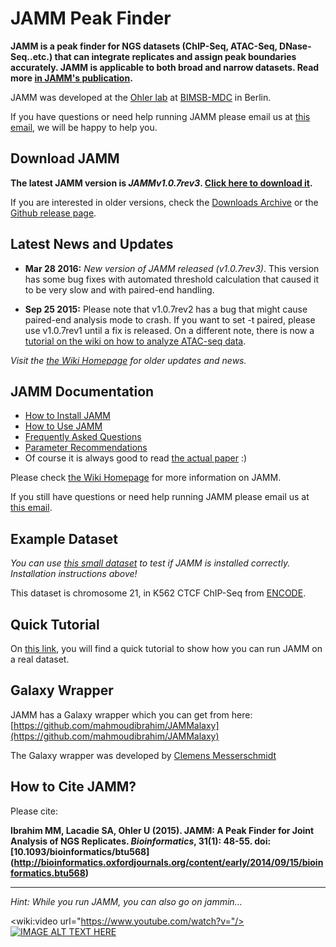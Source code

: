 JAMM Peak Finder
======

**JAMM is a peak finder for NGS datasets (ChIP-Seq, ATAC-Seq, DNase-Seq..etc.) that can integrate replicates and assign peak boundaries accurately. JAMM is applicable to both broad and narrow datasets. Read more [in JAMM's publication](http://bioinformatics.oxfordjournals.org/content/early/2014/09/15/bioinformatics.btu568).** 

JAMM was developed at the [Ohler lab](http://ohlerlab.mdc-berlin.net/) at [BIMSB-MDC](http://www.mdc-berlin.de/13800178/en/bimsb) in Berlin.

If you have questions or need help running JAMM please email us at [this email](http://www.google.com/recaptcha/mailhide/d?k=01vPijd2GG0LEbZV2NyE_rSA==&c=49GEiFp47dZQV_120clczwxYcP3tQ98VWBJtNl6_dBw=), we will be happy to help you.



Download JAMM
------

**The latest JAMM version is _JAMMv1.0.7rev3_. [Click here to download it](https://github.com/mahmoudibrahim/JAMM/archive/v1.0.7.3.zip).**

If you are interested in older versions, check the [Downloads Archive](https://github.com/mahmoudibrahim/JAMM/wiki/JAMM-Downloads-Archive) or the [Github release page](https://github.com/mahmoudibrahim/JAMM/releases). 



Latest News and Updates
------

* **Mar 28 2016:** *New version of JAMM released (v1.0.7rev3)*. This version has some bug fixes with automated threshold calculation that caused it to be very slow and with paired-end handling.

* **Sep 25 2015:** Please note that v1.0.7rev2 has a bug that might cause paired-end analysis mode to crash. If you want to set -t paired, please use v1.0.7rev1 until a fix is released. On a different note, there is now a [tutorial on the wiki on how to analyze ATAC-seq data](https://github.com/mahmoudibrahim/JAMM/wiki/How-to-Preprocess-ATAC-seq-Data-for-JAMM).

_Visit the [the Wiki Homepage](https://github.com/mahmoudibrahim/JAMM/wiki) for older updates and news._



JAMM Documentation
------

 * [How to Install JAMM](https://github.com/mahmoudibrahim/JAMM/wiki/Installing-JAMM)
 * [How to Use JAMM](https://github.com/mahmoudibrahim/JAMM/wiki/Usage)
 * [Frequently Asked Questions](https://github.com/mahmoudibrahim/JAMM/wiki/Frequently-Asked-Questions)
 * [Parameter Recommendations](https://github.com/mahmoudibrahim/JAMM/wiki/JAMM-Parameter-Recommendation)
 * Of course it is always good to read [the actual paper](http://bioinformatics.oxfordjournals.org/content/31/1/48) :)

Please check [the Wiki Homepage](https://github.com/mahmoudibrahim/JAMM/wiki) for more information on JAMM. 

If you still have questions or need help running JAMM please email us at [this email](http://www.google.com/recaptcha/mailhide/d?k=01vPijd2GG0LEbZV2NyE_rSA==&c=49GEiFp47dZQV_120clczwxYcP3tQ98VWBJtNl6_dBw=).



Example Dataset
------

*You can use [this small dataset](https://drive.google.com/file/d/0B8nxBVNVchN9cFFzQnQxMnNQUjQ/edit?usp=sharing) to test if JAMM is installed correctly. Installation instructions above!*

This dataset is chromosome 21, in K562 CTCF ChIP-Seq from [ENCODE](https://genome.ucsc.edu/ENCODE/).



Quick Tutorial
------

On [this link](https://github.com/mahmoudibrahim/JAMM/wiki/Basic-Tutorial), you will find a quick tutorial to show how you can run JAMM on a real dataset.


Galaxy Wrapper
------
JAMM has a Galaxy wrapper which you can get from here: [https://github.com/mahmoudibrahim/JAMMalaxy](https://github.com/mahmoudibrahim/JAMMalaxy)

The Galaxy wrapper was developed by [Clemens Messerschmidt](https://github.com/messersc)


How to Cite JAMM?
------

Please cite:

**Ibrahim MM, Lacadie SA, Ohler U (2015). JAMM: A Peak Finder for Joint Analysis of NGS Replicates. _Bioinformatics_, 31(1): 48-55. doi: [10.1093/bioinformatics/btu568] (http://bioinformatics.oxfordjournals.org/content/early/2014/09/15/bioinformatics.btu568)**


---

*Hint: While you run JAMM, you can also go on jammin...*

<wiki:video url="https://www.youtube.com/watch?v="/>
[![IMAGE ALT TEXT HERE](http://img.youtube.com/vi/HSs1HgM0Wos/0.jpg)](http://www.youtube.com/watch?v=HSs1HgM0Wos)
